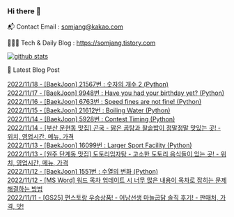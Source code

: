 ### Hi there 👋

📬  Contact Email : somjang@kakao.com

👨🏻‍💻  Tech & Daily Blog : https://somjang.tistory.com

[![github stats](https://github-readme-stats.vercel.app/api?username=SOMJANG&show_icons=true&hide_border=False)](https://somjang.tistory.com)

🤩 Latest Blog Post

[2022/11/18 - [BaekJoon] 21567번 : 숫자의 개수 2 (Python)](https://somjang.tistory.com/entry/BaekJoon-21567%EB%B2%88-%EC%88%AB%EC%9E%90%EC%9D%98-%EA%B0%9C%EC%88%98-2-Python) <br>
[2022/11/17 - [BaekJoon] 9948번 : Have you had your birthday yet? (Python)](https://somjang.tistory.com/entry/BaekJoon-9948%EB%B2%88-Have-you-had-your-birthday-yet-Python) <br>
[2022/11/16 - [BaekJoon] 6763번 : Speed fines are not fine! (Python)](https://somjang.tistory.com/entry/BaekJoon-6763%EB%B2%88-Speed-fines-are-not-fine-Python) <br>
[2022/11/15 - [BaekJoon] 21612번 : Boiling Water (Python)](https://somjang.tistory.com/entry/BaekJoon-21612%EB%B2%88-Boiling-Water-Python) <br>
[2022/11/14 - [BaekJoon] 5928번 : Contest Timing (Python)](https://somjang.tistory.com/entry/BaekJoon-5928%EB%B2%88-Contest-Timing-Python) <br>
[2022/11/14 - [부산 문현동 맛집] 곤국 - 맑은 곰탕과 찰솥밥이 정말정말 맛있는 곳! - 위치, 영업시간, 메뉴, 가격](https://somjang.tistory.com/entry/%EB%B6%80%EC%82%B0-%EB%AC%B8%ED%98%84%EB%8F%99-%EB%A7%9B%EC%A7%91-%EA%B3%A4%EA%B5%AD-%EB%A7%91%EC%9D%80-%EA%B3%B0%ED%83%95%EA%B3%BC-%EC%B0%B0%EC%86%A5%EB%B0%A5%EC%9D%B4-%EC%A0%95%EB%A7%90%EC%A0%95%EB%A7%90-%EB%A7%9B%EC%9E%88%EB%8A%94-%EA%B3%B3-%EC%9C%84%EC%B9%98-%EC%98%81%EC%97%85%EC%8B%9C%EA%B0%84-%EB%A9%94%EB%89%B4-%EA%B0%80%EA%B2%A9) <br>
[2022/11/13 - [BaekJoon] 16099번 : Larger Sport Facility (Python)](https://somjang.tistory.com/entry/BaekJoon-16099%EB%B2%88-Larger-Sport-Facility-Python) <br>
[2022/11/13 - [원주 단계동 맛집] 도토리임자탕 - 고소한 도토리 음식들이 있는 곳! - 위치, 영업시간, 메뉴, 가격](https://somjang.tistory.com/entry/%EC%9B%90%EC%A3%BC-%EB%8B%A8%EA%B3%84%EB%8F%99-%EB%A7%9B%EC%A7%91-%EB%8F%84%ED%86%A0%EB%A6%AC%EC%9E%84%EC%9E%90%ED%83%95-%EA%B3%A0%EC%86%8C%ED%95%9C-%EB%8F%84%ED%86%A0%EB%A6%AC-%EC%9D%8C%EC%8B%9D%EB%93%A4%EC%9D%B4-%EC%9E%88%EB%8A%94-%EA%B3%B3-%EC%9C%84%EC%B9%98-%EC%98%81%EC%97%85%EC%8B%9C%EA%B0%84-%EB%A9%94%EB%89%B4-%EA%B0%80%EA%B2%A9) <br>
[2022/11/12 - [BaekJoon] 1551번 : 수열의 변화 (Python)](https://somjang.tistory.com/entry/BaekJoon-1551%EB%B2%88-%EC%88%98%EC%97%B4%EC%9D%98-%EB%B3%80%ED%99%94-Python) <br>
[2022/11/12 - [MS Word] 워드 목차 업데이트 시 너무 많은 내용이 목차로 잡히는 문제 해결하는 방법](https://somjang.tistory.com/entry/MS-Word-%EC%9B%8C%EB%93%9C-%EB%AA%A9%EC%B0%A8-%EC%97%85%EB%8D%B0%EC%9D%B4%ED%8A%B8-%EC%8B%9C-%EB%84%88%EB%AC%B4-%EB%A7%8E%EC%9D%80-%EB%82%B4%EC%9A%A9%EC%9D%B4-%EB%AA%A9%EC%B0%A8%EB%A1%9C-%EC%9E%A1%ED%9E%88%EB%8A%94-%EB%AC%B8%EC%A0%9C-%ED%95%B4%EA%B2%B0%ED%95%98%EB%8A%94-%EB%B0%A9%EB%B2%95) <br>
[2022/11/11 - [GS25] 편스토랑 우승상품! - 어남선생 마늘굽닭 솔직 후기! - 판매처, 가격, 맛!](https://somjang.tistory.com/entry/GS25-%ED%8E%B8%EC%8A%A4%ED%86%A0%EB%9E%91-%EC%9A%B0%EC%8A%B9%EC%83%81%ED%92%88-%EC%96%B4%EB%82%A8%EC%84%A0%EC%83%9D-%EB%A7%88%EB%8A%98%EA%B5%BD%EB%8B%AD-%EC%86%94%EC%A7%81-%ED%9B%84%EA%B8%B0-%ED%8C%90%EB%A7%A4%EC%B2%98-%EA%B0%80%EA%B2%A9-%EB%A7%9B) <br>
